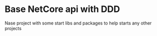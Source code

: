 # Base NetCore api with DDD
Nase project with some start libs and packages to help starts any other projects
